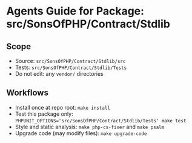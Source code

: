 # Agents Guide for Package: src/SonsOfPHP/Contract/Stdlib

## Scope

- Source: `src/SonsOfPHP/Contract/Stdlib/src`
- Tests: `src/SonsOfPHP/Contract/Stdlib/Tests`
- Do not edit: any `vendor/` directories

## Workflows

- Install once at repo root: `make install`
- Test this package only: `PHPUNIT_OPTIONS='src/SonsOfPHP/Contract/Stdlib/Tests' make test`
- Style and static analysis: `make php-cs-fixer` and `make psalm`
- Upgrade code (may modify files): `make upgrade-code`

